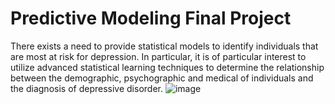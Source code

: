 # Predictive Modeling Final Project
There exists a need to provide statistical models to identify individuals that are most at risk for depression.    In particular, it is of particular interest to utilize advanced statistical learning techniques to determine the relationship between the demographic, psychographic and medical of individuals and the diagnosis of depressive disorder.    ![image](https://user-images.githubusercontent.com/74456675/147887381-25d161ce-a98c-4dba-b86d-e15285848b0b.png)

